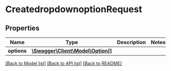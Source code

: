 # CreatedropdownoptionRequest

## Properties
Name | Type | Description | Notes
------------ | ------------- | ------------- | -------------
**options** | [**\Swagger\Client\Model\Option[]**](Option.md) |  | 

[[Back to Model list]](../../README.md#documentation-for-models) [[Back to API list]](../../README.md#documentation-for-api-endpoints) [[Back to README]](../../README.md)

